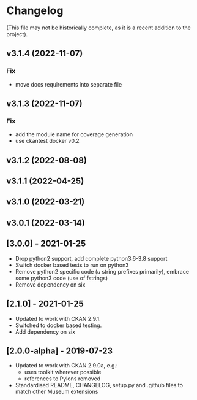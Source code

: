 # Changelog

(This file may not be historically complete, as it is a recent addition to the project).

## v3.1.4 (2022-11-07)

### Fix

- move docs requirements into separate file

## v3.1.3 (2022-11-07)

### Fix

- add the module name for coverage generation
- use ckantest docker v0.2

## v3.1.2 (2022-08-08)

## v3.1.1 (2022-04-25)

## v3.1.0 (2022-03-21)

## v3.0.1 (2022-03-14)

## [3.0.0] - 2021-01-25

- Drop python2 support, add complete python3.6-3.8 support
- Switch docker based tests to run on python3
- Remove python2 specific code (_u_ string prefixes primarily), embrace some python3 code (use of
  fstrings)
- Remove dependency on six

## [2.1.0] - 2021-01-25

- Updated to work with CKAN 2.9.1.
- Switched to docker based testing.
- Add dependency on six

## [2.0.0-alpha] - 2019-07-23

- Updated to work with CKAN 2.9.0a, e.g.:
    - uses toolkit wherever possible
    - references to Pylons removed
- Standardised README, CHANGELOG, setup.py and .github files to match other Museum extensions
